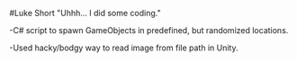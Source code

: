 #Luke Short
"Uhhh... I did some coding."

-C# script to spawn GameObjects in predefined, but randomized locations.

-Used hacky/bodgy way to read image from file path in Unity.

